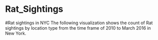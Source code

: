 # Rat_Sightings
#Rat sightings in NYC
The following visualization shows the count of Rat sightings by location type from the time frame of 2010 to March 2016 in New York. 
